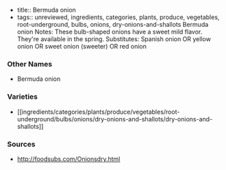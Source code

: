 - title:: Bermuda onion
- tags:: unreviewed, ingredients, categories, plants, produce, vegetables, root-underground, bulbs, onions, dry-onions-and-shallots
Bermuda onion Notes: These bulb-shaped onions have a sweet mild flavor. They're available in the spring. Substitutes: Spanish onion OR yellow onion OR sweet onion (sweeter) OR red onion

### Other Names

* Bermuda onion

### Varieties

* [[ingredients/categories/plants/produce/vegetables/root-underground/bulbs/onions/dry-onions-and-shallots/dry-onions-and-shallots]]

### Sources
* http://foodsubs.com/Onionsdry.html
